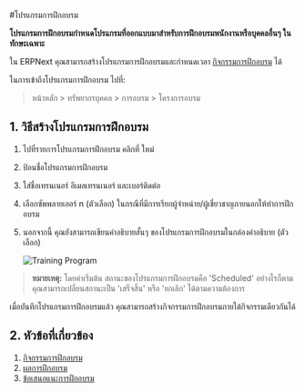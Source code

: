 <!-- add-breadcrumbs -->
#โปรแกรมการฝึกอบรม

**โปรแกรมการฝึกอบรมกำหนดโปรแกรมที่ออกแบบมาสำหรับการฝึกอบรมพนักงานหรือบุคคลอื่นๆ ในทักษะเฉพาะ**

ใน ERPNext คุณสามารถสร้างโปรแกรมการฝึกอบรมและกำหนดเวลา [กิจกรรมการฝึกอบรม](/docs/user/manual/th/human-resources/training-event) ได้

ในการเข้าถึงโปรแกรมการฝึกอบรม ไปที่:

> หน้าหลัก > ทรัพยากรบุคคล > การอบรม > โครงการอบรม


## 1. วิธีสร้างโปรแกรมการฝึกอบรม

1. ไปที่รายการโปรแกรมการฝึกอบรม คลิกที่ ใหม่
1. ป้อนชื่อโปรแกรมการฝึกอบรม
1. ใส่ชื่อเทรนเนอร์ อีเมลเทรนเนอร์ และเบอร์ติดต่อ
1. เลือกซัพพลายเออร์ n (ตัวเลือก) ในกรณีที่มีการเรียกผู้จำหน่าย/ผู้เชี่ยวชาญภายนอกให้ทำการฝึกอบรม
1. นอกจากนี้ คุณยังสามารถเขียนคำอธิบายสั้นๆ ของโปรแกรมการฝึกอบรมในกล่องคำอธิบาย (ตัวเลือก)

    <img class="screenshot" alt="Training Program" src="{{docs_base_url}}/assets/img/human-resources/training-program.png">

> **หมายเหตุ:** โดยค่าเริ่มต้น สถานะของโปรแกรมการฝึกอบรมคือ 'Scheduled' อย่างไรก็ตาม คุณสามารถเปลี่ยนสถานะเป็น 'เสร็จสิ้น' หรือ 'ยกเลิก' ได้ตามความต้องการ

เมื่อบันทึกโปรแกรมการฝึกอบรมแล้ว คุณสามารถสร้างกิจกรรมการฝึกอบรมภายใต้กิจกรรมเดียวกันได้


## 2. หัวข้อที่เกี่ยวข้อง

1. [กิจกรรมการฝึกอบรม](/docs/user/manual/th/human-resources/training-event)
1. [ผลการฝึกอบรม](/docs/user/manual/th/human-resources/training-result)
1. [ข้อเสนอแนะการฝึกอบรม](/docs/user/manual/th/human-resources/training-feedback)











